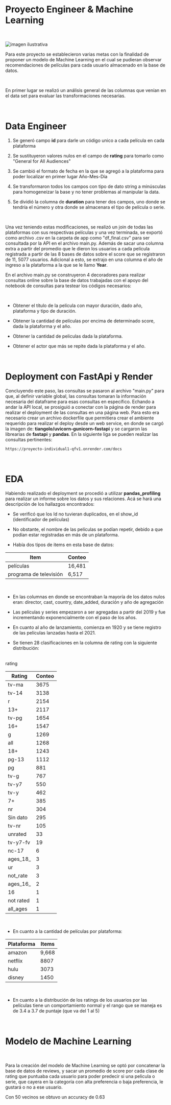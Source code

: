 # __Proyecto Engineer & Machine Learning__ #

<br/>

![imagen ilustrativa](cartoon.avif)

Para este proyecto se establecieron varias metas con la finalidad de proponer un modelo de Machine Learning en el cual se pudieran observar recomendaciones de películas para cada usuario almacenado en la base de datos. 

<br/>

En primer lugar se realizó un análisis general de las columnas que venían en el data set para evaluar las transformaciones necesarias. 

<br/>

# __Data Engineer__

1) Se generó campo __id__ para darle un código unico a cada película en cada plataforma

2) Se sustituyeron valores nulos en el campo de __rating__ para tomarlo como "General for All Audiences"

3) Se cambió el formato de fecha en la que se agregó a la plataforma para poder localizar en primer lugar Año-Mes-Día 

4) Se transformaron todos los campos con tipo de dato string a minúsculas para homogeneizar la base y no tener problemas al manipular la data. 

5) Se dividió la columna de __duration__ para tener dos campos, uno donde se tendría el número y otra donde se almacenara el tipo de película o serie.

<br/>

Una vez teniendo estas modificaciones, se realizó un join de todas las plataformas con sus respectivas películas y una vez terminada, se exportó como archivo .csv en la carpeta de app como "df_final.csv" para ser consultada por la API en el archivo main.py. Además de sacar una columna extra a partir del promedio que le dieron los usuarios a cada película registrada a partir de las 8 bases de datos sobre el score que se registraron de 11, 5077 usuarios. Adicional a esto, se extrajo en una columna el año de ingreso a la plataforma a la que se le llamo __Year__.

En el archivo main.py se construyeron 4 decoradores para realizar consultas online sobre la base de datos trabajadas con el apoyo del notebook de consultas para testear los códigos necesarios:

<br/>

- Obtener el título de la película con mayor duración, dado año, plataforma y tipo de duración.

- Obtener la cantidad de películas por encima de determinado score, dada la plataforma y el año.

- Obtener la cantidad de peliculas dada la plataforma.

- Obtener el actor que más se repite dada la plataforma y el año.

<br/>

# __Deployment con FastApi y Render__


Concluyendo este paso, las consultas se pasaron al archivo "main.py" para que, al definir variable global, las consultas tomaran la información necesaria del dataframe para esas consultas en específico. Echando a andar la API local, se prosiguió a conectar con la página de render para realizar el deployment de las consultas en una página web. Para esto era necesario crear un archivo dockerfile que permitiera crear el ambiente requerido para realizar el deploy desde un web service, en donde se cargó la imagen de: __tiangolo/uvicorn-gunicorn-fastapi__ y se cargaron las librearias de __fastapi__ y __pandas__. En la siguiente liga se pueden realizar las consultas pertinentes:




    https://proyecto-individual1-qfv1.onrender.com/docs

<br/>

# __EDA__


Habiendo realizado el deployment se procedió a utilizar __pandas_profiling__ para realizar un informe sobre los datos y sus relaciones. Acá se hará una descripción de los hallazgos encontrados: 

- Se verificó que los Id no tuvieran duplicados, en el show_id (identificador de películas)

- No obstante, el nombre de las películas se podían repetir, debido a que podían estar registradas en más de un plataforma. 

- Había dos tipos de items en esta base de datos:

| Item  | Conteo|
| ------ | -------- |
 películas | 16,481  
 programa de televisión | 6,517

 <br/>

- En las columnas en donde se encontraban la mayoría de los datos nulos eran: director, cast, country, date_added, duración y año de agregación

- Las películas y series empezaron a ser agregadas a partir del 2019 y fue incrementando exponencialmente con el paso de los años.

- En cuanto al año de lanzamiento, comienza en 1920 y se tiene registro de las películas lanzadas hasta el 2021.

- Se tienen 28 clasificaciones en la columna de rating con la siguiente distribución:

<br/>
        rating

| Rating  | Conteo|
| ------ | -------- |
| tv-ma   |	3675  
 tv-14 |	3138 
r     |	2154 
 13+	| 2117 
 tv-pg   |	1654
 16+	| 1547
 g	| 1269
 all	| 1268
 18+	| 1243
 pg-13 |	1112
 pg	| 881
 tv-g  |	767
 tv-y7 | 550
 tv-y |	462
 7+	| 385
 nr	| 304
 Sin dato  |	295
tv-nr |	105
unrated	| 33
tv-y7-fv |	19
nc-17 |	6
ages_18_ |	3
ur |	3
not_rate |	3
ages_16_ |	2
16	| 1
not rated |	1
all_ages |	1

<br/>

- En cuanto a la cantidad de películas por plataforma: 

| Plataforma  | Items|
| ------ | -------- |
amazon | 9,668 
netflix  | 8807
hulu | 3073
disney |1450

<br/>

- En cuanto a la distribución de los ratings de los usuarios por las películas tiene un comportamiento normal y el rango que se maneja es de 3.4 a 3.7 de puntaje (que va del 1 al 5)

<br/>


# __Modelo de Machine Learning__

<br/>

Para la creación del modelo de Machine Learning se optó por  concatenar la base de datos de reviews, y sacar un promedio de score por cada clase de rating que puntuaba cada usuario para poder predecir si una pelicula o serie, que cayera en la categoría con alta preferencia o baja preferencia, le gustará o no a ese usuario. 

Con 50 vecinos se obtuvo un accuracy  de 0.63 




